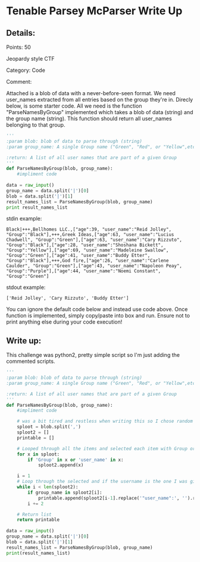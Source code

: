# Tenable Parsey McParser Write Up

## Details:
Points: 50

Jeopardy style CTF

Category: Code

Comment:

Attached is a blob of data with a never-before-seen format. We need user_names extracted from all entries based on the group they're in. Direcly below, is some starter code. All we need is the function "ParseNamesByGroup" implemented which takes a blob of data (string) and the group name (string). This function should return all user_names belonging to that group.

``` python
'''
:param blob: blob of data to parse through (string)
:param group_name: A single Group name ("Green", "Red", or "Yellow",etc...)

:return: A list of all user names that are part of a given Group
'''
def ParseNamesByGroup(blob, group_name):
    #impliment code
   
data = raw_input()
group_name = data.split('|')[0]
blob = data.split('|')[1]
result_names_list = ParseNamesByGroup(blob, group_name)
print result_names_list
```

stdin example:

```
Black|+++,Bellhomes LLC.,["age":39, "user_name":"Reid Jolley", "Group":"Black"],+++,Greek Ideas,["age":63, "user_name":"Lucius Chadwell", "Group":"Green"],["age":63, "user_name":"Cary Rizzuto", "Group":"Black"],["age":28, "user_name":"Shoshana Bickett", "Group":"Yellow"],["age":69, "user_name":"Madeleine Swallow", "Group":"Green"],["age":41, "user_name":"Buddy Etter", "Group":"Black"],+++,God fire,["age":26, "user_name":"Carlene Caulder", "Group":"Green"],["age":43, "user_name":"Napoleon Peay", "Group":"Purple"],["age":44, "user_name":"Noemi Constant", "Group":"Green"]
```

stdout example:

```
['Reid Jolley', 'Cary Rizzuto', 'Buddy Etter']
```

You can ignore the default code below and instead use code above. Once function is implemented, simply copy/paste into box and run. Ensure not to print anything else during your code execution!

## Write up:

This challenge was python2, pretty simple script so I'm just adding the commented scripts.

``` python
'''
:param blob: blob of data to parse through (string)
:param group_name: A single Group name ("Green", "Red", or "Yellow",etc...)

:return: A list of all user names that are part of a given Group
'''
def ParseNamesByGroup(blob, group_name):
    #impliment code

    # was a bit tired and restless when writing this so I chose random names, this one splits the input by comma
    sploot = blob.split(',')
    sploot2 = []
    printable = []

    # Looped through all the items and selected each item with Group or user_name in it
    for x in sploot:
        if 'Group' in x or 'user_name' in x:
            sploot2.append(x)

    i = 1
    # Loop through the selected and if the username is the one I was given add it to the printable list
    while i < len(sploot2):
        if group_name in sploot2[i]:
            printable.append(sploot2[i-1].replace('"user_name":', '').replace('"', '').strip())
        i += 2

    # Return list
    return printable
   
data = raw_input()
group_name = data.split('|')[0]
blob = data.split('|')[1]
result_names_list = ParseNamesByGroup(blob, group_name)
print(result_names_list)
```